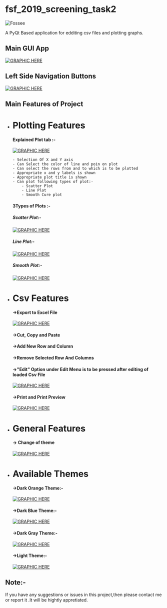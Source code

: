 # fsf_2019_screening_task2
<img src="https://fossee.in/sites/all/themes/software_responsive_theme/img/logo.png" alt="Fossee">

A PyQt Based application for edditing csv files and plotting graphs.

## Main GUI App
[![GRAPHIC HERE](https://github.com/Anujg935/fsf_2019_screening_task2/blob/master/examples/software.png?raw=true)]()

## Left Side Navigation Buttons
[![GRAPHIC HERE](https://github.com/Anujg935/fsf_2019_screening_task2/blob/master/examples/Navigation_Button.png?raw=true)]()

## Main Features of Project 
  - # Plotting Features
    #### Explained Plot tab :-
      [![GRAPHIC HERE](https://github.com/Anujg935/fsf_2019_screening_task2/blob/master/examples/plotExplained.png?raw=true)]()
      
        - Selection Of X and Y axis
        - Can Select the color of line and poin on plot
        - Can select the rows from and to which is to be plotted
        - Appropriate x and y labels is shown
        - Appropriate plot title is shown
        - Can plot following types of plot:-
            - Scatter Plot
            - Line Plot
            - Smooth Cure plot
            
      #### 3Types of Plots :-
       ##### Scatter Plot:-
       [![GRAPHIC HERE](https://github.com/Anujg935/fsf_2019_screening_task2/blob/master/examples/scatter_plot.PNG?raw=true)]()
       ##### Line Plot:-
       [![GRAPHIC HERE](https://github.com/Anujg935/fsf_2019_screening_task2/blob/master/examples/line_plot.PNG?raw=true)]()
       ##### Smooth Plot:-
       [![GRAPHIC HERE](https://github.com/Anujg935/fsf_2019_screening_task2/blob/master/examples/smooth_plot.PNG?raw=true)]()

  - # Csv Features
      #### ->Export to Excel File
      [![GRAPHIC HERE](https://github.com/Anujg935/fsf_2019_screening_task2/blob/master/examples/excel.png?raw=true)]()
      #### ->Cut, Copy and Paste
      #### ->Add New Row and Column
      #### ->Remove Selected Row And Columns
      #### ->"Edit" Option under Edit Menu is to be pressed after editing of loaded Csv File
      [![GRAPHIC HERE](https://github.com/Anujg935/fsf_2019_screening_task2/blob/master/examples/edit.png?raw=true)]()
      #### ->Print and Print Preview 
      [![GRAPHIC HERE](https://github.com/Anujg935/fsf_2019_screening_task2/blob/master/examples/print.PNG?raw=true)]()
      
      
  - # General Features
      #### -> Change of theme
      [![GRAPHIC HERE](https://github.com/Anujg935/fsf_2019_screening_task2/blob/master/examples/changeTheme.PNG?raw=true)]()

  - # Available Themes
      #### ->Dark Orange Theme:-
      [![GRAPHIC HERE](https://github.com/Anujg935/fsf_2019_screening_task2/blob/master/examples/darkOrange.PNG?raw=true)]()
      #### ->Dark Blue Theme:-
      [![GRAPHIC HERE](https://github.com/Anujg935/fsf_2019_screening_task2/blob/master/examples/darkBlue.PNG?raw=true)]()
      #### ->Dark Gray Theme:-
      [![GRAPHIC HERE](https://github.com/Anujg935/fsf_2019_screening_task2/blob/master/examples/darkGray.PNG?raw=true)]()
      #### ->Light Theme:-
      [![GRAPHIC HERE](https://github.com/Anujg935/fsf_2019_screening_task2/blob/master/examples/LightTheme.PNG?raw=true)]()
      
      
      
## Note:-
If you have any suggestions or issues in this project,then please contact me or report it .It will be hightly appretiated. 
